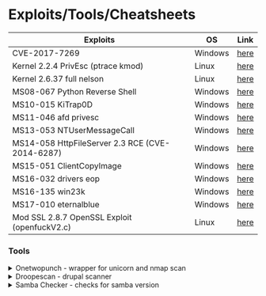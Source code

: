 # Exploits/Tools/Cheatsheets
 
| **Exploits** | **OS** | **Link** |
| - | - | - |
| CVE-2017-7269 | Windows | [here](../master/IIS6%20CVE-2017-7269/README.md) |
| Kernel 2.2.4 PrivEsc (ptrace kmod) | Linux | [here](../master/Kernel_2_2_4_PrivEsc%20(ptrace_kmod)/README.md) |
| Kernel 2.6.37 full nelson | Linux | [here](../master/Kernel_2_6_37_fullnelson/README.md) |
| MS08-067 Python Reverse Shell | Windows | [here](../master/MS08-067%20Python%20Reverse%20Shell/README.md) |
| MS10-015 KiTrap0D | Windows | [here](../master/MS10-015%20KiTrap0D/README.md) |
| MS11-046 afd privesc | Windows | [here](../master/MS11-046%20afd%20privesc/README.md) |
| MS13-053 NTUserMessageCall | Windows | [here](../master/MS13-053%20NTUserMessageCall/README.md) |
| MS14-058 HttpFileServer 2.3 RCE (CVE-2014-6287) | Windows | [here](../master/MS14-058%20HttpFileServer%202.3%20RCE%20(CVE-2014-6287)/README.md) |
| MS15-051 ClientCopyImage | Windows | [here](../master/MS15-051%20ClientCopyImage/README.md) |
| MS16-032 drivers eop | Windows | [here](../master/MS16-032%20drivers%20eop/README.md) |
| MS16-135 win23k | Windows | [here](../master/MS16-135%20win23k/README.md) |
| MS17-010 eternalblue | Windows | [here](../master/MS17-010%20eternalblue/README.md) |
| Mod SSL 2.8.7 OpenSSL Exploit (openfuckV2.c) | Linux | [here](../master/Mod%20SSL%202.8.7%20OpenSSL%20Exploit%20(openfuckV2.c)/README.md) |

### Tools
<details><summary>Onetwopunch - wrapper for unicorn and nmap scan</summary>
<p>
source: https://raw.githubusercontent.com/superkojiman/onetwopunch/master/onetwopunch.sh
 
Scan for port using nicornscan (very fast) and chain it with nmap vuln nse script scan
1. ping sweep for online hosts into list
`nmap -v -sn 10.11.1-254 -oG all-hosts.txt`
`grep Up all-hosts.txt > online.hosts.txt`

2. download onetwopunch script
`wget https://raw.githubusercontent.com/superkojiman/onetwopunch/master/onetwopunch.sh`
 
3. run script with nmap -sV option
`./scripts/onetwopunch.sh -t online-hosts.txt -p all -i tap0 -n -sV`
 
4. Once complete, navigate to output folder "ndir". Use command to formats all .xml output to html
`for x in $(ls *.xml); do filename=$(echo $x | sed 's/xml/html/') && xsltproc $x -o $filename; done`
`wget https://raw.githubusercontent.com/superkojiman/onetwopunch/master/onetwopunch.sh`
`./scripts/onetwopunch.sh -t online-hosts.txt -p all -i tap0 -n -sV`

5. Navigate to output folder "ndir" and formats all .xml output to html
`for x in $(ls *.xml); do filename=$(echo $x | sed 's/xml/html/') && xsltproc $x -o $filename; done`
</p>
</details>

<details><summary>Droopescan - drupal scanner</summary>
<p>
source: https://github.com/droope/droopescan
 
```
git clone https://github.com/droope/droopescan.git
cd droopescan
pip install -r requirements.txt
droopescan scan drupal -u http://10.11.1.49
```
</p>
</details>

<details><summary>Samba Checker - checks for samba version</summary>
<p>

Checks Samba version as enum4linux messed up?
THanks fellow student OS-40285/rewardone

```bash
./samba_checker.sh <ipaddress> <port>
```
</p>

</details>



